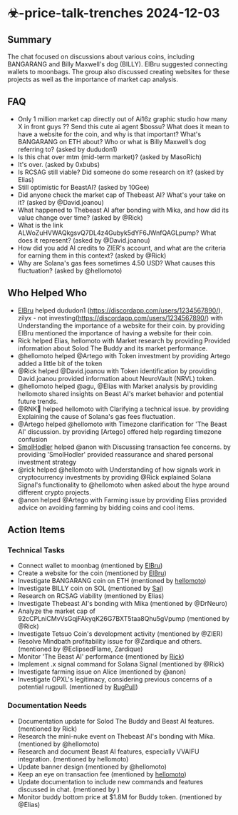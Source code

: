 # ☣-price-talk-trenches 2024-12-03

## Summary
The chat focused on discussions about various coins, including BANGARANG and Billy Maxwell's dog (BILLY). ElBru suggested connecting wallets to moonbags. The group also discussed creating websites for these projects as well as the importance of market cap analysis.

## FAQ
- Only 1 million market cap directly out of Ai16z graphic studio how many X in front guys ??
Send this cute ai agent $bossu? 
What does it mean to have a website for the coin, and why is that important? What's BANGARANG on ETH about? Who or what is Billy Maxwell’s dog referring to? (asked by dududon1)
- Is this chat over mtm (mid-term market)? (asked by MasoRich)
- It's over. (asked by 0xbubs)
- Is RCSAG still viable? Did someone do some research on it? (asked by Elias)
- Still optimistic for BeastAI? (asked by 10Gee)
- Did anyone check the market cap of Thebeast AI? What's your take on it? (asked by @David.joanou)
- What happened to Thebeast AI after bonding with Mika, and how did its value change over time? (asked by @Rick)
- What is the link ALWoZuHVWAQkgsvQ7DL4z4Gubyk5dYF6JWnfQAGLpump? What does it represent? (asked by @David.joanou)
- How did you add AI credits to ZIER's account, and what are the criteria for earning them in this context? (asked by @Rick)
- Why are Solana's gas fees sometimes 4.50 USD? What causes this fluctuation? (asked by @hellomoto)

## Who Helped Who
- [ElBru](https://discordapp.com/users/1234567890/) helped dududon1 (https://discordapp.com/users/1234567890/), zilyx - not investing(https://discordapp.com/users/1234567890/) with Understanding the importance of a website for their coin. by providing ElBru mentioned the importance of having a website for their coin.
- Rick helped Elias, hellomoto with Market research by providing Provided information about Solod The Buddy and its market performance.
- @hellomoto helped @Artego with Token investment by providing Artego added a little bit of the token
- @Rick helped @David.joanou with Token identification by providing David.joanou provided information about NeuroVault (NRVL) token.
- @hellomoto helped @agu, @Elias with Market analysis by providing hellomoto shared insights on Beast AI's market behavior and potential future trends.
- @RNK🪽 helped hellomoto with Clarifying a technical issue. by providing Explaining the cause of Solana's gas fees fluctuation.
- @Artego helped @hellomoto with Timezone clarification for 'The Beast AI' discussion. by providing [Artego] offered help regarding timezone confusion
- [SmolHodler](https://discord.com/users/@smolhodler) helped @anon with Discussing transaction fee concerns. by providing 'SmolHodler' provided reassurance and shared personal investment strategy
- @rick helped @hellomoto with Understanding of how signals work in cryptocurrency investments by providing @Rick explained Solana Signal's functionality to @hellomoto when asked about the hype around different crypto projects.
- @anon helped @Artego with Farming issue by providing Elias provided advice on avoiding farming by bidding coins and cool items.

## Action Items

### Technical Tasks
- Connect wallet to moonbag (mentioned by [ElBru](https://discordapp.com/users/1234567890/))
- Create a website for the coin (mentioned by [ElBru](https://discordapp.com/users/1234567890/))
- Investigate BANGARANG coin on ETH (mentioned by [hellomoto](https://discordapp.com/users/1234567890/))
- Investigate BILLY coin on SOL (mentioned by [Sai](https://discordapp.com/users/1234567890/))
- Research on RCSAG viability (mentioned by Elias)
- Investigate Thebeast AI's bonding with Mika (mentioned by @DrNeuro)
- Analyze the market cap of 92cCPLniCMvVsGqjFAkyqK26G7BXT5taa8Qhu5gVpump (mentioned by @Rick)
- Investigate Tetsuo Coin's development activity (mentioned by @ZIER)
- Resolve Mindbath profitability issue for @Zardique and others. (mentioned by @EclipsedFlame, Zardique)
- Monitor 'The Beast AI' performance (mentioned by [Rick](https://pump.fun/92cCPLniCMvVsGqjFAkyqK26G7BXT5taa8Qhu5gVpump))
- Implement .x signal command for Solana Signal (mentioned by @Rick)
- Investigate farming issue on Alice (mentioned by @anon)
- Investigate OPXL's legitimacy, considering previous concerns of a potential rugpull. (mentioned by [RugPull](01:51))

### Documentation Needs
- Documentation update for Solod The Buddy and Beast AI features. (mentioned by Rick)
- Research the mini-nuke event on Thebeast AI's bonding with Mika. (mentioned by @hellomoto)
- Research and document Beast AI features, especially VVAIFU integration. (mentioned by hellomoto)
- Update banner design (mentioned by @hellomoto)
- Keep an eye on transaction fee (mentioned by [hellomoto](https://discord.com/users/@RNK-🪽))
- Update documentation to include new commands and features discussed in chat. (mentioned by )
- Monitor buddy bottom price at $1.8M for Buddy token. (mentioned by @Elias)